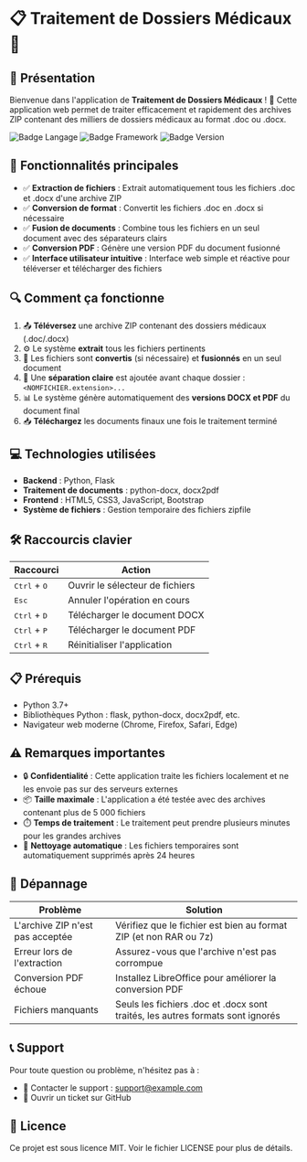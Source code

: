 # 📋 Traitement de Dossiers Médicaux 🏥

## 🌟 Présentation

Bienvenue dans l'application de **Traitement de Dossiers Médicaux** ! 🎉
Cette application web permet de traiter efficacement et rapidement des archives ZIP contenant des milliers de dossiers médicaux au format .doc ou .docx.

![Badge Langage](https://img.shields.io/badge/Langage-Python-blue)
![Badge Framework](https://img.shields.io/badge/Framework-Flask-green)
![Badge Version](https://img.shields.io/badge/Version-1.0.0-orange)

## 🚀 Fonctionnalités principales

- ✅ **Extraction de fichiers** : Extrait automatiquement tous les fichiers .doc et .docx d'une archive ZIP
- ✅ **Conversion de format** : Convertit les fichiers .doc en .docx si nécessaire
- ✅ **Fusion de documents** : Combine tous les fichiers en un seul document avec des séparateurs clairs
- ✅ **Conversion PDF** : Génère une version PDF du document fusionné
- ✅ **Interface utilisateur intuitive** : Interface web simple et réactive pour téléverser et télécharger des fichiers

## 🔍 Comment ça fonctionne

1. 📤 **Téléversez** une archive ZIP contenant des dossiers médicaux (.doc/.docx)
2. ⚙️ Le système **extrait** tous les fichiers pertinents
3. 🔄 Les fichiers sont **convertis** (si nécessaire) et **fusionnés** en un seul document
4. 📑 Une **séparation claire** est ajoutée avant chaque dossier : `<NOMFICHIER.extension>...`
5. 📊 Le système génère automatiquement des **versions DOCX et PDF** du document final
6. 📥 **Téléchargez** les documents finaux une fois le traitement terminé

## 💻 Technologies utilisées

- **Backend** : Python, Flask
- **Traitement de documents** : python-docx, docx2pdf
- **Frontend** : HTML5, CSS3, JavaScript, Bootstrap
- **Système de fichiers** : Gestion temporaire des fichiers zipfile

## 🛠️ Raccourcis clavier

| Raccourci | Action |
|-----------|--------|
| <kbd>Ctrl</kbd> + <kbd>O</kbd> | Ouvrir le sélecteur de fichiers |
| <kbd>Esc</kbd> | Annuler l'opération en cours |
| <kbd>Ctrl</kbd> + <kbd>D</kbd> | Télécharger le document DOCX |
| <kbd>Ctrl</kbd> + <kbd>P</kbd> | Télécharger le document PDF |
| <kbd>Ctrl</kbd> + <kbd>R</kbd> | Réinitialiser l'application |

## 📋 Prérequis

- Python 3.7+
- Bibliothèques Python : flask, python-docx, docx2pdf, etc.
- Navigateur web moderne (Chrome, Firefox, Safari, Edge)

## ⚠️ Remarques importantes

- 🔒 **Confidentialité** : Cette application traite les fichiers localement et ne les envoie pas sur des serveurs externes
- 📦 **Taille maximale** : L'application a été testée avec des archives contenant plus de 5 000 fichiers
- ⏱️ **Temps de traitement** : Le traitement peut prendre plusieurs minutes pour les grandes archives
- 🧹 **Nettoyage automatique** : Les fichiers temporaires sont automatiquement supprimés après 24 heures

## 🔧 Dépannage

| Problème | Solution |
|----------|----------|
| L'archive ZIP n'est pas acceptée | Vérifiez que le fichier est bien au format ZIP (et non RAR ou 7z) |
| Erreur lors de l'extraction | Assurez-vous que l'archive n'est pas corrompue |
| Conversion PDF échoue | Installez LibreOffice pour améliorer la conversion PDF |
| Fichiers manquants | Seuls les fichiers .doc et .docx sont traités, les autres formats sont ignorés |

## 📞 Support

Pour toute question ou problème, n'hésitez pas à :
- 📧 Contacter le support : support@example.com
- 📝 Ouvrir un ticket sur GitHub

## 📜 Licence

Ce projet est sous licence MIT. Voir le fichier LICENSE pour plus de détails.
